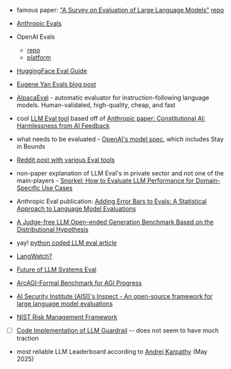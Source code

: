 * famous paper: ["A Survey on Evaluation of Large Language Models"](https://arxiv.org/abs/2307.03109) [repo](https://github.com/MLGroupJLU/LLM-eval-survey)
* [Anthropic Evals](https://www.anthropic.com/research/statistical-approach-to-model-evals)
* OpenAI Evals
  * [repo](https://github.com/openai/evals)
  * [platform](https://platform.openai.com/docs/guides/evals)
* [HuggingFace Eval Guide](https://github.com/huggingface/evaluation-guidebook)
* [Eugene Yan Evals blog post](https://eugeneyan.com/writing/evals/)
* [AlpacaEval](https://github.com/tatsu-lab/alpaca_eval?tab=readme-ov-file#quick-start) - automatic evaluator for instruction-following language models. Human-validated, high-quality, cheap, and fast
* cool [LLM Eval tool](https://eugeneyan.com/writing/llm-evaluators/) based off of [Anthropic paper: Constitutional AI: Harmlessness from AI Feedback](https://arxiv.org/abs/2212.08073)
* what needs to be evaluated - [OpenAI's model spec](https://model-spec.openai.com/2025-02-12.html), which includes Stay in Bounds

* [Reddit post with various Eval tools](https://www.reddit.com/r/mlops/comments/1defvza/best_beginner_resources_for_llm_evaluation/)
* non-paper explanation of LLM Eval's in private sector and not one of the main-players - [Snorkel: How to Evaluate LLM Performance for Domain-Specific Use Cases](https://www.youtube.com/watch?v=ZHjulqB-4A0)
* Anthropic Eval publication: [Adding Error Bars to Evals: A Statistical Approach to Language Model Evaluations](https://arxiv.org/abs/2411.00640)
* [A Judge-free LLM Open-ended Generation Benchmark Based on the Distributional Hypothesis](https://arxiv.org/abs/2502.09316)

* yay! [python coded LLM eval article](https://medium.com/@jeffreyip54/llm-evaluation-metrics-everything-you-need-for-llm-evaluation-6b129157e33c)
* [LangWatch?](https://docs.langwatch.ai/optimization-studio/evaluating)
* [Future of LLM Systems Eval ](https://www.reddit.com/r/LocalLLaMA/comments/18z3ygo/the_future_of_llm_systems_evaluation/)
* [ArcAGI-Formal Benchmark for AGI Progress](https://arcprize.org/)
* [AI Security Institute (AISI)'s Inspect - An open-source framework for large language model evaluations](https://inspect.ai-safety-institute.org.uk/)
* [NIST Risk Management Framework](https://csrc.nist.gov/projects/risk-management)
* [ ] [Code Implementation of LLM Guardrail](https://github.com/mindyng/GuardReasoner) -- does not seem to have much traction
* most reliable LLM Leaderboard according to [Andrej Karpathy](https://x.com/karpathy/status/1917546757929722115) (May 2025)
